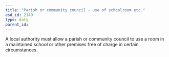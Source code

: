 ```yaml
---
title: "Parish or community council - use of schoolroom etc."
esd_id: 2149
type: duty
parent_id:  
---
```


A local authority must allow a parish or community council to use a room in a maintained school or other premises free of charge in certain circumstances.

